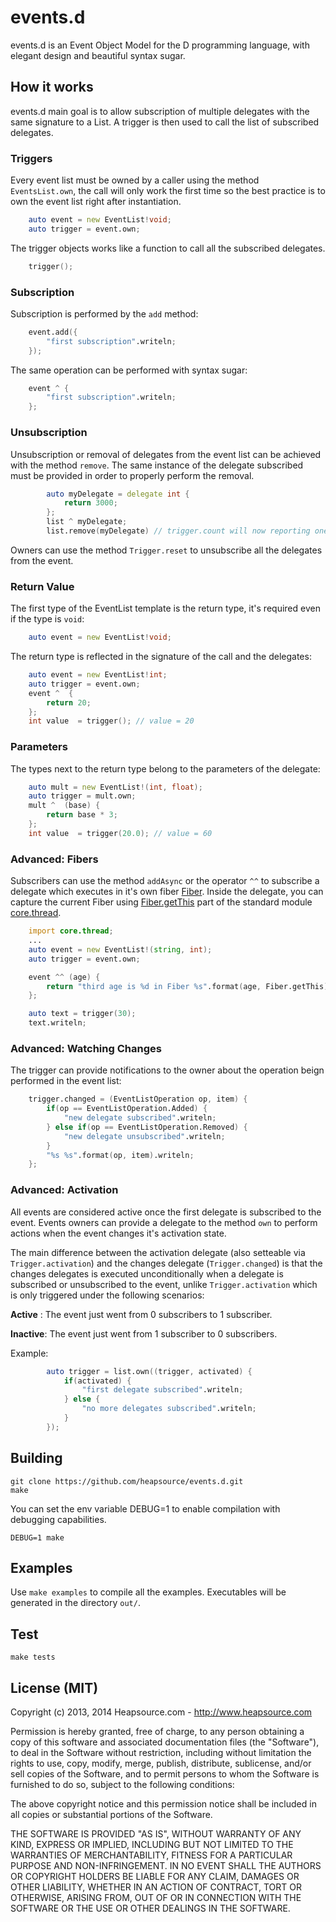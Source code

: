 events.d
===

events.d is an Event Object Model for the D programming language, with elegant design and beautiful syntax sugar.

## How it works

events.d main goal is to allow subscription of multiple delegates with the same signature to a List.
A trigger is then used to call the list of subscribed delegates.

### Triggers

Every event list must be owned by a caller using the method `EventsList.own`, the call will only work the first time so the best practice is to own the 
event list right after instantiation.


```D
    auto event = new EventList!void;
    auto trigger = event.own;
```

The trigger objects works like a function to call all the subscribed delegates.


```D
    trigger();
```

### Subscription

Subscription is performed by the `add` method:


```D
    event.add({
        "first subscription".writeln;
    });
```

The same operation can be performed with syntax sugar:


```D
    event ^ {
        "first subscription".writeln;
    };
```

### Unsubscription

Unsubscription or removal of delegates from the event list can be achieved with the method `remove`. The same instance of the delegate subscribed must be provided in order to properly perform the removal.

```D
        auto myDelegate = delegate int {
            return 3000;
        };
        list ^ myDelegate;
        list.remove(myDelegate) // trigger.count will now reporting one less subscription
```

Owners can use the method `Trigger.reset` to unsubscribe all the delegates from the event.

### Return Value

The first type of the EventList template is the return type, it's required even if the type is `void`:

```D
    auto event = new EventList!void;
```

The return type is reflected in the signature of the call and the delegates:


```D
    auto event = new EventList!int;
    auto trigger = event.own;
    event ^  {
        return 20;
    };
    int value  = trigger(); // value = 20
```


### Parameters

The types next to the return type belong to the parameters of the delegate:

```D
    auto mult = new EventList!(int, float);
    auto trigger = mult.own;
    mult ^  (base) {
        return base * 3;
    };
    int value  = trigger(20.0); // value = 60
```

### Advanced: Fibers

Subscribers can use the method `addAsync` or the operator `^^` to subscribe a delegate which executes in it's own fiber [Fiber](http://dlang.org/phobos/core_thread.html#.Fiber). Inside the delegate, you can capture the current Fiber using [Fiber.getThis](http://dlang.org/phobos/core_thread.html#.Fiber.getThis) part of the standard module [core.thread](http://dlang.org/phobos/core_thread.html).

```D
    import core.thread;
    ...
    auto event = new EventList!(string, int);
    auto trigger = event.own;

    event ^^ (age) {
        return "third age is %d in Fiber %s".format(age, Fiber.getThis);
    };

    auto text = trigger(30);
    text.writeln;
```

### Advanced: Watching Changes

The trigger can provide notifications to the owner about the operation beign performed in the event list:


```D
    trigger.changed = (EventListOperation op, item) {
        if(op == EventListOperation.Added) {
            "new delegate subscribed".writeln;
        } else if(op == EventListOperation.Removed) {
            "new delegate unsubscribed".writeln;
        }
        "%s %s".format(op, item).writeln;
    };
```

### Advanced: Activation

All events are considered active once the first delegate is subscribed to the event. 
Events owners can provide a delegate to the method `own` to perform actions when the event changes it's activation state.

The main difference between the activation delegate (also setteable via `Trigger.activation`) and the changes delegate (`Trigger.changed`)
is that the changes delegates is executed unconditionally when a delegate is subscribed or unsubscribed to the event, unlike `Trigger.activation` which is only triggered under the following scenarios:

 __Active__ : The event just went from 0 subscribers to 1 subscriber.

 __Inactive__: The event just went from 1 subscriber to 0 subscribers.

Example:

```D
        auto trigger = list.own((trigger, activated) {
            if(activated) {
                "first delegate subscribed".writeln;
            } else {
                "no more delegates subscribed".writeln;
            }
        });
```

## Building

    git clone https://github.com/heapsource/events.d.git
    make

You can set the env variable DEBUG=1 to enable compilation with debugging capabilities.

    DEBUG=1 make

## Examples

Use `make examples` to compile all the examples. Executables will be generated in the directory `out/`.


## Test


    make tests


## License (MIT)

Copyright (c) 2013, 2014 Heapsource.com - http://www.heapsource.com

Permission is hereby granted, free of charge, to any person obtaining a copy of this software and associated documentation files (the "Software"), to deal in the Software without restriction, including without limitation the rights to use, copy, modify, merge, publish, distribute, sublicense, and/or sell copies of the Software, and to permit persons to whom the Software is furnished to do so, subject to the following conditions:

The above copyright notice and this permission notice shall be included in all copies or substantial portions of the Software.

THE SOFTWARE IS PROVIDED "AS IS", WITHOUT WARRANTY OF ANY KIND, EXPRESS OR IMPLIED, INCLUDING BUT NOT LIMITED TO THE WARRANTIES OF MERCHANTABILITY, FITNESS FOR A PARTICULAR PURPOSE AND NON-INFRINGEMENT. IN NO EVENT SHALL THE AUTHORS OR COPYRIGHT HOLDERS BE LIABLE FOR ANY CLAIM, DAMAGES OR OTHER LIABILITY, WHETHER IN AN ACTION OF CONTRACT, TORT OR OTHERWISE, ARISING FROM, OUT OF OR IN CONNECTION WITH THE SOFTWARE OR THE USE OR OTHER DEALINGS IN THE SOFTWARE.
